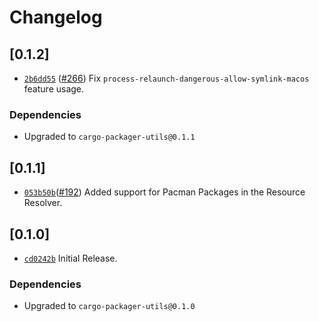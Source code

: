 # Changelog

## \[0.1.2]

- [`2b6dd55`](https://www.github.com/crabnebula-dev/cargo-packager/commit/2b6dd55eac6733715a4f717af54ff167e1fdcdf8) ([#266](https://www.github.com/crabnebula-dev/cargo-packager/pull/266)) Fix `process-relaunch-dangerous-allow-symlink-macos` feature usage.

### Dependencies

- Upgraded to `cargo-packager-utils@0.1.1`

## \[0.1.1]

- [`053b50b`](https://www.github.com/crabnebula-dev/cargo-packager/commit/053b50b4b92c769d00a5e8d27b0de5951c034b65)([#192](https://www.github.com/crabnebula-dev/cargo-packager/pull/192)) Added support for Pacman Packages in the Resource Resolver.

## \[0.1.0]

- [`cd0242b`](https://www.github.com/crabnebula-dev/cargo-packager/commit/cd0242b8a41b2f7ecb78dfbae04b3a2e1c72c931) Initial Release.

### Dependencies

- Upgraded to `cargo-packager-utils@0.1.0`
